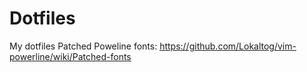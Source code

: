 Dotfiles
========

My dotfiles
Patched Poweline fonts: https://github.com/Lokaltog/vim-powerline/wiki/Patched-fonts
